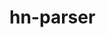 # hn-parser

<!-- 
## Screenshots

![Screenshot_1](screenshots/Screenshot-console.png)
![Screenshot_2](screenshots/Screenshot-network.png) 
-->